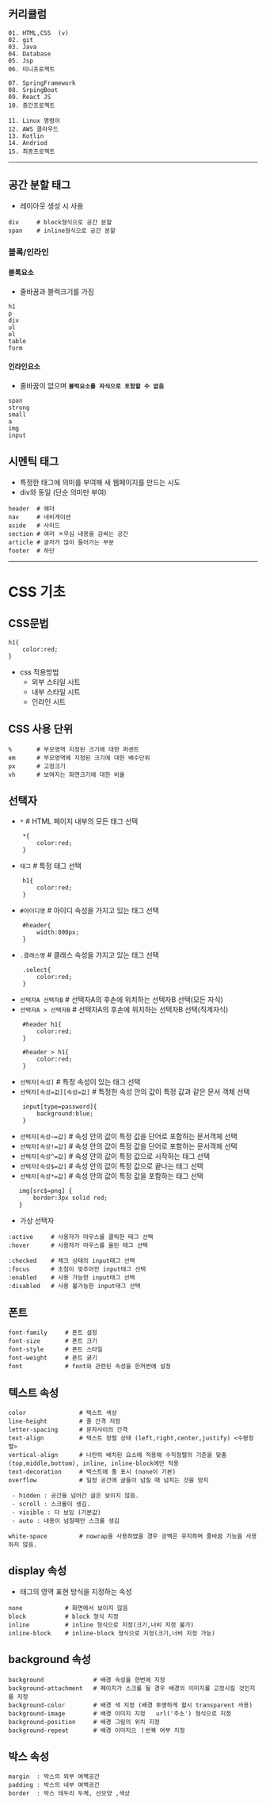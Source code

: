 ## 커리큘럼
```
01. HTML,CSS  (v)
02. git
03. Java
04. Database
05. Jsp
06. 미니프로젝트

07. SpringFramework
08. SrpingBoot
09. React JS
10. 중간프로젝트

11. Linux 명령어
12. AWS 클라우드
13. Kotlin
14. Andriod
15. 최종프로젝트
```
---

## 공간 분할 태그
+ 레이아웃 생성 시 사용
```
div     # block형식으로 공간 분할
span    # inline형식으로 공간 분할
```

### 블록/인라인
#### 블록요소
+ 줄바꿈과 블럭크기를 가짐
```
h1
p
div
ul
ol
table
form
```

#### 인라인요소
+ 줄바꿈이 없으며 **```블럭요소를 자식으로 포함할 수 없음```**
```
span
strong
small
a
img
input
```

## 시멘틱 태그
+ 특정한 태그에 의미를 부여해 새 웹페이지를 만드는 시도
+ div와 동일 (단순 의미만 부여)
```
header  # 헤더
nav     # 네비게이션
aside   # 사이드
section # 여러 ㅈ우심 내용을 감싸는 공간
article # 글자가 많이 들어가는 부분
footer  # 하단
```

---
# CSS 기초
## CSS문법
```
h1{
    color:red;
}
```
+ css 적용방법
    - 외부 스타일 시트
    - 내부 스타일 시트
    - 인라인 시트

## CSS 사용 단위
```
%       # 부모영역 지정된 크기에 대한 퍼센트
em      # 부모영역에 지정된 크기에 대한 배수단위
px      # 고정크기
vh      # 보여지는 화면크기에 대한 비율
```

## 선택자
+ ```*```     # HTML 페이지 내부의 모든 태그 선택
```
    *{
        color:red;
    }
```

+ ```태그```               # 특정 태그 선택
```
    h1{
        color:red;
    }
```

+ ```#아이디명```           # 아이디 속성을 가지고 있는 태그 선택
```
    #header{
        width:800px;
    }
```

+ ```.클래스명```           # 클래스 속성을 가지고 있는 태그 선택
```
    .select{
        color:red;
    }
```

+ ```선택자A 선택자B```     # 선택자A의 후손에 위치하는 선택자B 선택(모든 자식)
+ ```선택자A > 선택자B```   # 선택자A의 후손에 위치하는 선택자B 선택(직계자식)
```
    #header h1{
        color:red;
    }

    #header > h1{
        color:red;
    }
```

+ ```선택자[속성]```               # 특정 속성이 있는 태그 선택
+ ```선택자[속성=값][속성=값]```    # 특정한 속성 안의 값이 특정 값과 같은 문서 객체 선택 
```
    input[type=password]{
        background:blue;
    }
```
+ ```선택자[속성~=값]```    # 속성 안의 값이 특정 값을 단어로 포함하는 문서객체 선택
+ ```선택자[속성!=값]```    # 속성 안의 값이 특정 값을 단어로 포함하는 문서객체 선택
+ ```선택자[속성^=값]```    # 속성 안의 값이 특정 값으로 시작하는 태그 선택
+ ```선택자[속성$=값]```    # 속성 안의 값이 특정 값으로 끝나는 태그 선택
+ ```선택자[속성*=값]```    # 속성 안의 값이 특정 값을 포함하는 태그 선택
 ```
    img[src$=png] {
        border:3px solid red;
    }
```
+ 가상 선택자
```
:active     # 사용자가 마우스를 클릭한 태그 선택
:hover      # 사용자가 마우스를 올린 태그 선택

:checked    # 체크 상태의 input태그 선택 
:focus      # 초첨이 맞추어진 input태그 선택
:enabled    # 사용 가능한 input태그 선택
:disabled   # 사용 불가능한 input태그 선택
```

## 폰트
```
font-family     # 폰트 설정
font-size       # 폰트 크기
font-style      # 폰트 스타일
font-weight     # 폰트 굵기
font            # font와 관련된 속성을 한꺼번에 설정
```

## 텍스트 속성
```
color               # 텍스트 색상
line-height         # 줄 간격 지정
letter-spacing      # 문자사이의 간격
text-align          # 텍스트 정렬 상태 (left,right,center,justify) <수평정렬>
vertical-align      # 나란히 배치된 요소에 적용해 수직정렬의 기준을 맞춤 (top,middle,bottom), inline, inline-block에만 적용
text-decoration     # 텍스트에 줄 표시 (none이 기본)
overflow            # 일정 공간에 글들이 넘칠 때 넘치는 것을 방지

 - hidden : 공간을 넘어간 글은 보이지 않음.
 - scroll : 스크롤이 생김.
 - visible : 다 보임 (기본값)
 - auto : 내용이 넘칠때만 스크롤 생김

white-space         # nowrap을 사용하였을 경우 공백은 유지하며 줄바꿈 기능을 사용하지 않음.
```

## display 속성
+ 태그의 영역 표현 방식을 지정하는 속성
```
none            # 화면에서 보이지 않음
block           # block 형식 지정
inline          # inline 형식으로 지정(크기,너비 지정 불가)    
inline-block    # inline-block 형식으로 지정(크기,너비 지정 가능)
```

## background 속성
```
background              # 배경 속성을 한번에 지정
background-attachment   # 페이지가 스크롤 될 경우 배경의 이미지를 고정시킬 것인지를 지정
background-color        # 배경 색 지정 (배경 투명하게 할시 transparent 사용)
background-image        # 배경 이미지 지정   url('주소') 형식으로 지정        
background-position     # 배경 그림의 위치 지정
background-repeat       # 배경 이미지으 ㅣ반복 여부 지정
```

## 박스 속성
```
margin  : 박스의 외부 여백공간
padding : 박스의 내부 여백공간
border  : 박스 테두리 두께, 선모양 ,색상
```